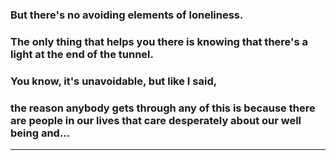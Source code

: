 ### But there's no avoiding elements of loneliness.

### The only thing that helps you there is knowing that there's a light at the end of the tunnel.

### You know, it's unavoidable, but like I said,  

### the reason anybody gets through any of this is because there are people in our lives that care desperately about our well being and...

---